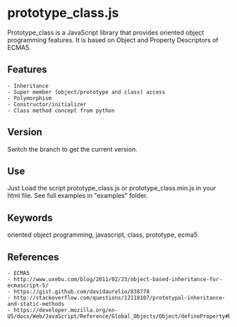 prototype_class.js
==================

Prototype_class is a JavaScript library that provides oriented object programming features.
It is based on Object and Property Descriptors of ECMA5.

Features
--------

    - Inheritance
    - Super member (object/prototype and class) access
    - Polymorphism
    - Constructor/initializer
    - Class method concept from python

Version
-------

Switch the branch to get the current version.

Use
---

Just Load the script prototype_class.js or prototype_class.min.js in your html file. See full examples in "examples" folder.

Keywords
--------

oriented object programming, javascript, class, prototype, ecma5

References
----------

    - ECMA5
    - http://www.uxebu.com/blog/2011/02/23/object-based-inheritance-for-ecmascript-5/
    - https://gist.github.com/davidaurelio/838778
    - http://stackoverflow.com/questions/12118107/prototypal-inheritance-and-static-methods
    - https://developer.mozilla.org/en-US/docs/Web/JavaScript/Reference/Global_Objects/Object/defineProperty#Description
